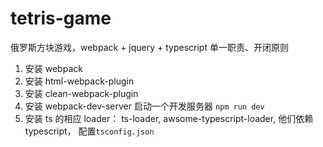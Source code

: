# tetris-game

俄罗斯方块游戏，webpack + jquery + typescript
单一职责、开闭原则

1. 安装 webpack
2. 安装 html-webpack-plugin
3. 安装 clean-webpack-plugin
4. 安装 webpack-dev-server 启动一个开发服务器 `npm run dev`
5. 安装 ts 的相应 loader： ts-loader, awsome-typescript-loader, 他们依赖 typescript， 配置`tsconfig.json`
